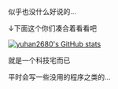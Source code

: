 似乎也没什么好说的...

↓下面这个你们凑合着看看吧

[![yuhan2680's GitHub stats](https://github-readme-stats.vercel.app/api?username=yuhan2680)](https://github.com/anuraghazra/github-readme-stats)

就是一个科技宅而已

平时会写一些没用的程序之类的...
